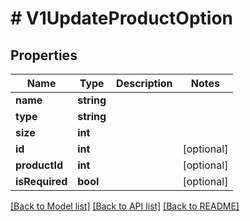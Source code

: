 # # V1UpdateProductOption

## Properties

Name | Type | Description | Notes
------------ | ------------- | ------------- | -------------
**name** | **string** |  |
**type** | **string** |  |
**size** | **int** |  |
**id** | **int** |  | [optional]
**productId** | **int** |  | [optional]
**isRequired** | **bool** |  | [optional]

[[Back to Model list]](../../README.md#models) [[Back to API list]](../../README.md#endpoints) [[Back to README]](../../README.md)
